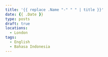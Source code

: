 ```yaml
---
title: '{{ replace .Name "-" " " | title }}'
date: {{ .Date }}
type: posts
draft: true
locations:
  - London
tags:
  - English
  - Bahasa Indonesia
---
```

